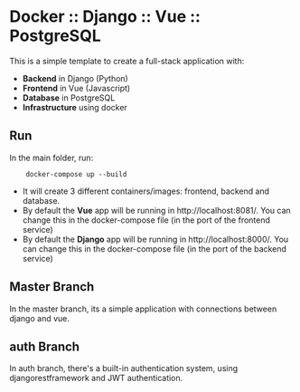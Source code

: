 # Docker :: Django :: Vue :: PostgreSQL

This is a simple template to create a full-stack application with:
 - **Backend** in Django (Python)
 - **Frontend** in Vue (Javascript)
 - **Database** in PostgreSQL
 - **Infrastructure** using docker

## Run

In the main folder, run:
```
    docker-compose up --build
```


- It will create 3 different containers/images: frontend, backend and database. 
- By default the **Vue** app will be running in http://localhost:8081/. You can change this in the docker-compose file (in the port of the frontend service)
- By default the **Django** app will be running in http://localhost:8000/. You can change this in the docker-compose file (in the port of the backend service)



## Master Branch
In the master branch, its a simple application with connections between django and vue.

## auth Branch
In auth branch, there's a built-in authentication system, using djangorestframework and JWT authentication.
